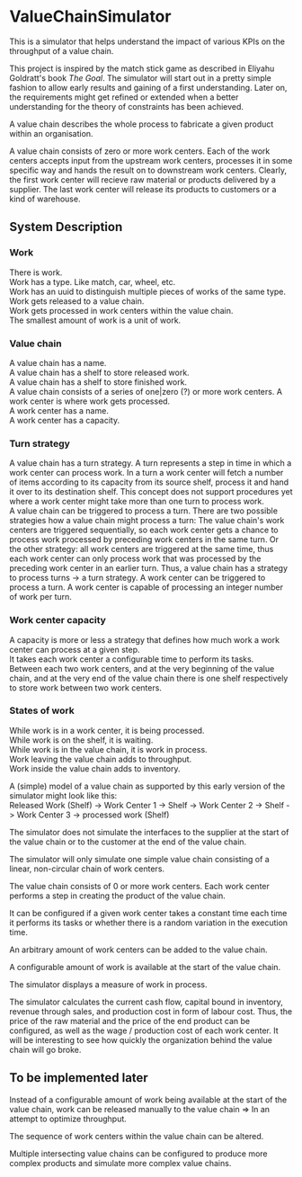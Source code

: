 # ValueChainSimulator
This is a simulator that helps understand the impact of various KPIs on the throughput of a value chain.

This project is inspired by the match stick game as described in Eliyahu Goldratt's book *The Goal*.
The simulator will start out in a pretty simple fashion to allow early results and gaining of a first understanding.
Later on, the requirements might get refined or extended when a better understanding for the theory of constraints
has been achieved.

A value chain describes the whole process to fabricate a given product within an organisation.

A value chain consists of zero or more work centers. Each of the work centers accepts input from the upstream
work centers, processes it in some specific way and hands the result on to downstream work centers. Clearly, the
first work center will recieve raw material or products delivered by a supplier. The last work center will release
its products to customers or a kind of warehouse.

## System Description

### Work
There is work.  
Work has a type. Like match, car, wheel, etc.  
Work has an uuid to distinguish multiple pieces of works of the same type.  
Work gets released to a value chain.  
Work gets processed in work centers within the value chain.  
The smallest amount of work is a unit of work.  
### Value chain
A value chain has a name.  
A value chain has a shelf to store released work.  
A value chain has a shelf to store finished work.  
A value chain consists of a series of one|zero (?) or more work centers. 
A work center is where work gets processed.  
A work center has a name.  
A work center has a capacity.  
### Turn strategy
A value chain has a turn strategy.
A turn represents a step in time in which a work center can process work. In a turn a work center will fetch a number of items according to its capacity from its source shelf, process it and hand it over to its destination shelf. This concept does not support procedures yet where a work center might take more than one turn to process work.  
A value chain can be triggered to process a turn. There are two possible strategies how a value chain might process a turn: The value chain's work centers are triggered sequentially, so each work center gets a chance to process work processed by preceding work centers in the same turn. Or the other strategy: all work centers are triggered at the same time, thus each work center can only process work that was processed by the preceding work center in an earlier turn. Thus, a value chain has a strategy to process turns -> a turn strategy.
A work center can be triggered to process a turn. A work center is capable of processing an integer number of work per turn.  
### Work center capacity
A capacity is more or less a strategy that defines how much work a work center can process at a given step.  
It takes each work center a configurable time to perform its tasks.  
Between each two work centers, and at the very beginning of the value chain, and at the very end of the value chain there is one shelf respectively to store work between two work centers.  
### States of work
While work is in a work center, it is being processed.  
While work is on the shelf, it is waiting.  
While work is in the value chain, it is work in process.  
Work leaving the value chain adds to throughput.  
Work inside the value chain adds to inventory.  

A (simple) model of a value chain as supported by this early version of the simulator might look like this:  
Released Work (Shelf) -> Work Center 1 -> Shelf -> Work Center 2 -> Shelf -> Work Center 3 -> processed work (Shelf)

The simulator does not simulate the interfaces to the supplier at the start of the value chain or to the 
customer at the end of the value chain.

The simulator will only simulate one simple value chain consisting of a linear, non-circular chain of work centers.

The value chain consists of 0 or more work centers. Each work center performs a step in creating the product
of the value chain.


It can be configured if a given work center takes a constant time each time it performs its tasks or whether there
is a random variation in the execution time.

An arbitrary amount of work centers can be added to the value chain.

A configurable amount of work is available at the start of the value chain.

The simulator displays a measure of work in process.

The simulator calculates the current cash flow, capital bound in inventory, revenue through sales, and production cost in form of labour cost. Thus, the price of the raw material and the price of the end product can be configured, as well as the wage / production cost of each work center. It will be interesting to see how quickly the organization behind the value chain will go broke.

## To be implemented later
Instead of a configurable amount of work being available at the start of the value chain, work can be released manually to the value chain => In an attempt to optimize throughput.

The sequence of work centers within the value chain can be altered.

Multiple intersecting value chains can be configured to produce more complex products and simulate more complex value chains.



